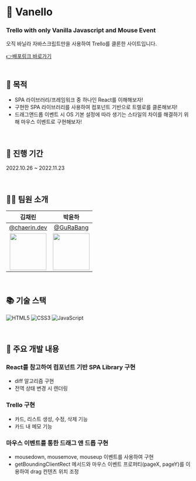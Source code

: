 # 📝 Vanello

### Trello with only Vanilla Javascript and Mouse Event
<div> 오직 바닐라 자바스크립트만을 사용하여 Trello를 클론한 사이트입니다.</div>

[👉배포링크 바로가기](https://rachelssang.github.io/pair-programming-2/)
<br>
<br>

## 🤔 목적
- SPA 라이브러리/프레임워크 중 하나인 React를 이해해보자!
- 구현한 SPA 라이브러리를 사용하여 컴포넌트 기반으로 트렐로를 클론해보자!
- 드래그앤드롭 이벤트 시 OS 기본 설정에 따라 생기는 스타일의 차이를 해결하기 위해 마우스 이벤트로 구현해보자! 

<br>

## 📅 진행 기간

2022.10.26 ~ 2022.11.23 

<br>

## 👩‍👧 팀원 소개

|                                    김채린                                    |                                    박윤하                                    |
| :--------------------------------------------------------------------------: | :--------------------------------------------------------------------------: |
|                [@chaerin.dev](https://github.com/chaerin-dev)                |                  [@GuRaBang](https://github.com/GuRaBang)                   |
| <img src="https://avatars.githubusercontent.com/u/70943835?v=4" width="100"> | <img src="https://avatars.githubusercontent.com/u/87111950?v=4" width="100"> |

<br>

## 📚 기술 스택
![HTML5](https://img.shields.io/badge/html5-%23E34F26.svg?style=for-the-badge&logo=html5&logoColor=white)
![CSS3](https://img.shields.io/badge/css3-%231572B6.svg?style=for-the-badge&logo=css3&logoColor=white)
![JavaScript](https://img.shields.io/badge/javascript-%23323330.svg?style=for-the-badge&logo=javascript&logoColor=%23F7DF1E)


<br>

## 📌 주요 개발 내용
### React를 참고하여 컴포넌트 기반 SPA Library 구현
  - diff 알고리즘 구현
  - 전역 상태 변경 시 렌더링

### Trello 구현
  - 카드, 리스트 생성, 수정, 삭제 기능
  - 카드 내 메모 기능
  
### 마우스 이벤트를 통한 드래그 앤 드롭 구현
  - mousedown, mousemove, mouseup 이벤트를 사용하여 구현
  - getBoundingClientRect 메서드와 마우스 이벤트 프로퍼티(pageX, pageY)를 이용하여 drag 컨텐츠 위치 조정


<br>


